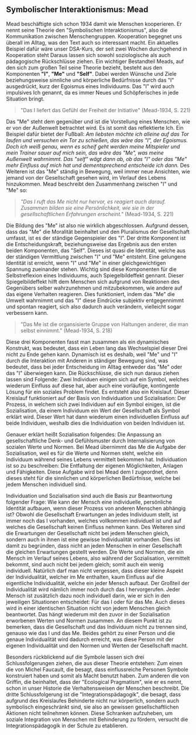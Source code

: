 ## Symbolischer Interaktionismus: Mead

Mead beschäftigte sich schon 1934 damit wie Menschen kooperieren. Er nennt seine Theorie den "Symbolischen Interaktionismus", also die Kommunikation zwischen Menschengruppen. Kooperation begegnet uns überall im Alltag, was den Text auch so interessant macht. Ein aktuelles Beispiel dafür wäre unser DSA-Kurs, der seit zwei Wochen durchgehend in Kooperation steht
Daraus lassen sich sowohl soziologische als auch pädagogische Rückschlüsse ziehen.
Ein wichtiger Bestandteil Meads, auf den sich zum großen Teil seine Theorie bezieht, besteht aus den Komponenten **"I"**, **"Me"** und **"Self"**.
Dabei werden Wünsche und Ziele beziehungsweise sinnliche und körperliche Bedürfnisse durch das "I" ausgedrückt, kurz der Egoismus eines Individuums.
Das "I" wird auch impulsives Ich genannt, da es immer Neues und Schöpferisches in jede Situation bringt.
>"Das I liefert das Gefühl der Freiheit der Initiative" (Mead-1934, S. 221)

Das "Me" steht dem gegenüber und ist die Vorstellung eines Menschen, wie er von der Außenwelt betrachtet wird.
Es ist somit das reflektierte Ich.
Ein Beispiel dafür bietet der Fußball: *Am liebsten möchte ich alleine auf das Tor laufen und versuchen ein Tor zu schießen, das wäre das "I", der Egoismus. Doch ich weiß genau, wenn es scheif geht werden meine Mitspieler und mein Trainer sauer auf mich sein, das wäre das "Me", was meine Außenwelt wahrnimmt. Das "self" wägt dann ab, ob das "I" oder das "Me" mehr Einfluss auf mich hat und dementsprechend entscheide ich dann.*
Des Weiteren ist das "Me" ständig in Bewegung, weil immer neue Ansichten, wie jemand von der Gesellschaft gesehen wird, im Verlauf des Lebens hinzukommen. Mead beschreibt den Zusammenhang zwischen "I" und "Me" so:

>*"Das I ruft das Me nicht nur hervor, es reagiert auch darauf.
> Zusammen bilden sie eine Persönlichkeit, wie sie in der gesellschaftlichen Erfahrungen erscheint."*
> (Mead-1934, S. 221)

Die Bildung des "Me" ist also nie wirklich abgeschlossen.
Aufgrund dessen, dass das "Me" die Moralität beinhaltet und den Pluralismus der Gesellschaft umfasst, ist es der ständige Gegenspieler des "I".
Der dritte Komponent ist die Entscheidungskraft, beziehungsweise das Ergebnis aus den ersten beiden Komponenten, das "Self".
Dieses ist quasi die Identität, welche aus der ständigen Vermittlung zwischen "I" und "Me" entsteht.
Eine gelungene Identität ist erreicht, wenn "I" und "Me" in einer gleichgewichtigen Spannung zueinander stehen.
Wichtig sind diese Komponenten für die Selbstreflexion eines Individuums, auch Spiegelbildeffekt gennant.
Dieser Spiegelbildeffekt hilft dem Menschen sich aufgrund von Reaktionen des Gegenübers selber wahrzunehmen und mitzubekommen, wie andere auf das eigene Verhalten reagieren.
Dies funktioniert, indem das "Me" die Umwelt wahrnimmt und das "I" diese Eindrücke subjektiv entgegennimmt und spontan reagiert, sich also dadurch auch verändern, vielleicht sogar verbessern kann.

>"Das Me ist die organsisierte Gruppe von Haltungen anderer, die man selbst einnimmt."
> (Mead-1934, S. 218)

Diese drei Komponenten fasst man zusammen als ein dynamisches Konstrukt, was bedeutet, dass ein Leben lang das Wechselspiel dieser Drei nicht zu Ende gehen kann.
Dynamisch ist es deshalb, weil "Me" und "I" durch die Interaktion mit Anderen in ständiger Bewegung sind, was bedeutet, dass bei jeder Entscheidung im Alltag entweder das "Me" oder das "I" überwiegen kann.
Die Rückschlüsse, die sich nun daraus ziehen lassen sind Folgende:
Zwei Individuen einigen sich auf ein Symbol, welches wiederum Einfluss auf diese hat, aber auch eine vorläufige, kontingente Lösung für ein soziales Problem findet.
Es entsteht also ein Kreislauf.
Dieser Kreislauf funktioniert auf der Basis von Individuation und Sozialisation:
Der Prozess, in welchem sich zwei Individuen auf ein Symbol einigen, ist die Sozialisation, da einem Individuum ein Wert der Gesellschaft als Symbol erklärt wird.
Dieser Wert hat dann wiederum einen individuellen Einfluss auf beide Individuen, weshalb dies die Individuation von beiden Individuen ist.

Genauer erklärt heißt Sozialisation folgendes:
Die Anpassung an gesellschaftliche Denk- und Gefühlsmuster durch Internalisierung von sozialen Werte und Normen.
Bei Mead übernimmt das Me die Aufgabe der Sozialisation, weil es für die Werte und Normen steht, welche ein Individuum während seines Lebens vermittelt bekommen hat.
Individuation ist so zu beschreiben:
Die Entfaltung der eigenen Möglichkeiten, Anlagen und Fähigkeiten.
Diese Aufgabe wird bei Mead dem I zugeordnet, denn dieses steht für die sinnlichen und körperlichen Bedürfnisse, welche bei jedem Menschen individuell sind.

Individuation und Sozialisation sind auch die Basis zur Beantwortung folgender Frage:
Wie kann der Mensch eine individuelle, persönliche Identität aufbauen, wenn dieser Prozess von anderen Menschen abhängig ist?
Obwohl die Gesellschaft Erwartungen an jedes Individuum stellt, ist immer noch das I vorhanden, welches vollkommen individuell ist und auf welches die Gesellschaft keinen Einfluss nehmen kann. Des Weiteren sind die Erwartungen der Gesellschaft nicht bei jedem Menschen gleich, sondern auch in ihnen ist eine gewisse Individualität vorhanden. Dies ist damit zu begründen, dass nicht an jeden Menschen in einer Gesellschaft die gleichen Erwartungen gestellt werden. Die Werte und Normen, die ein Mensch im Verlauf seines Lebens, also während der Sozialisation, vermittelt bekommt, sind auch nicht bei jedem gleich; somit auch ein wenig individuell. Natürlich darf man nicht vergessen, dass dieser kleine Aspekt der Individualität, welcher im Me enthalten, kaum Einfluss auf die eigentliche Individualität, welche ein jeder Mensch aufbaut. Der Großteil der Individualität wird nämlich immer noch durch das I hervorgerufen.
Jeder Mensch ist zusätzlich dazu noch individuell darin, wie er sich in den jeweiligen Situationen entscheidet: Für das I oder für das Me. Auch dieses wird in einer identischen Situation nicht von jedem Menschen gleich beantwortet. Das hängt wiederum mit den zuvor in der Sozialisation erworbenen Werten und Normen zusammen.
An diesem Punkt ist zu bemerken, dass die Gesellschaft und das Individuum nicht zu trennen sind, genauso wie das I und das Me. Beides gehört zu einer Person und die genaue Individualität wird dadurch erreicht, was diese Person mit der eigenen Individualität und den Normen und Werten der Gesellschaft macht.

Besonders rückblickend auf die Symbole lassen sich drei Schlussfolgerungen ziehen, die aus dieser Theorie entstehen:
Zum einen die von Michel Faucault, die besagt, dass einflussreiche Personen Symbole konstruiert haben und somit als Macht benutzt haben.
Zum anderen die von Griffin, die beinhaltet, dass der "Ecological Pragmatism", wie er es nennt, schon in unser Historie die Verhaltensweisen der Menschen beschreibt.
Die dritte Schlussfolgerung ist die "Integrationspädagogik", die besagt, dass aufgrund des Kreislaufes Behinderte nicht nur körperlich, sondern auch symbolisch eingeschränkt sind, sie also an gewissen gesellschaftlichen Aktionen nicht teilnehmen können.
Diese Schranken aufzuheben, um soziale Integration von Menschen mit Behinderung zu fördern, versucht die Integrationspädagogik in der Schule zu etablieren.
